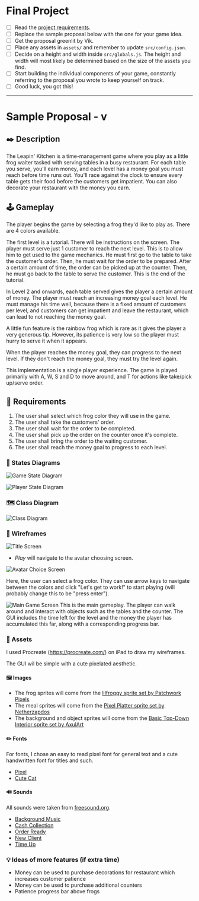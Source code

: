 # Final Project

-   [ ] Read the [project requirements](https://vikramsinghmtl.github.io/420-5P6-Game-Programming/project/requirements).
-   [ ] Replace the sample proposal below with the one for your game idea.
-   [ ] Get the proposal greenlit by Vik.
-   [ ] Place any assets in `assets/` and remember to update `src/config.json`.
-   [ ] Decide on a height and width inside `src/globals.js`. The height and width will most likely be determined based on the size of the assets you find.
-   [ ] Start building the individual components of your game, constantly referring to the proposal you wrote to keep yourself on track.
-   [ ] Good luck, you got this!

---

# Sample Proposal - v

## ✒️ Description

The Leapin' Kitchen is a time-management game where you play as a little frog waiter tasked with serving tables in a busy restaurant. For each table you serve, you'll earn money, and each level has a money goal you must reach before time runs out. You'll race against the clock to ensure every table gets their food before the customers get impatient. You can also decorate your restaurant with the money you earn.

## 🕹️ Gameplay

The player begins the game by selecting a frog they'd like to play as. There are 4 colors available. 

The first level is a tutorial. There will be instructions on the screen. The player must serve just 1 customer to reach the next level. This is to allow him to get used to the game mechanics. He must first go to the table to take the customer's order. Then, he must wait for the order to be prepared. After a certain amount of time, the order can be picked up at the counter. Then, he must go back to the table to serve the customer. This is the end of the tutorial.

In Level 2 and onwards, each table served gives the player a certain amount of money. The player must reach an increasing money goal each level. He must manage his time well, because there is a fixed amount of customers per level, and customers can get impatient and leave the restaurant, which can lead to not reaching the money goal.

A little fun feature is the rainbow frog which is rare as it gives the player a very generous tip. However, its patience is very low so the player must hurry to serve it when it appears. 

When the player reaches the money goal, they can progress to the next level. If they don't reach the money goal, they must try the level again. 

This implementation is a single player experience. The game is played primarily with A, W, S and D to move around, and T for actions like take/pick up/serve order. 

## 📃 Requirements

1. The user shall select which frog color they will use in the game.
3. The user shall take the customers' order.
4. The user shall wait for the order to be completed.
5. The user shall pick up the order on the counter once it's complete.
6. The user shall bring the order to the waiting customer.
8. The user shall reach the money goal to progress to each level.


### 🤖 States Diagrams


![Game State Diagram](./assets/images/gameStateDiagram.png)

![Player State Diagram](./assets/images/playerStateDiagram.png)

### 🗺️ Class Diagram

![Class Diagram](./assets/images/classDiagram.png)

### 🧵 Wireframes

![Title Screen](./assets/images/titleScreen.png)

-   _Play_ will navigate to the avatar choosing screen.

![Avatar Choice Screen](./assets/images/avatarChoiceScreen.png)

Here, the user can select a frog color. They can use arrow keys to navigate between the colors and click "Let's get to work!" to start playing (will probably change this to be "press enter"). 

![Main Game Screen](./assets/images/gameScreen.png)
This is the main gameplay. The player can walk around and interact with objects such as the tables and the counter. The GUI includes the time left for the level and the money the player has accumulated this far, along with a corresponding progress bar. 

### 🎨 Assets

I used Procreate (https://procreate.com/) on iPad to draw my wireframes. 

The GUI wil be simple with a cute pixelated aesthetic. 

#### 🖼️ Images

-   The frog sprites will come from the [lilfroggy sprite set by Patchwork Pixels](<https://patchworkpx.itch.io/lil-froggy>) 
-   The meal sprites will come from the [Pixel Platter sprite set by Netherzapdos](<https://netherzapdos.itch.io/pixel-platter>)
-   The background and object sprites will come from the [Basic Top-Down Interior sprite set by AxulArt](<https://axulart.itch.io/axularts-basic-top-down-interior>)

#### ✏️ Fonts

For fonts, I chose an easy to read pixel font for general text and a cute handwritten font for titles and such.

-   [Pixel](https://www.dafont.com/light-pixel-7.font)
-   [Cute Cat](https://www.dafont.com/cute-cat.font)

#### 🔊 Sounds

All sounds were taken from [freesound.org](https://freesound.org).

-   [Background Music](https://freesound.org/people/Seth_Makes_Sounds/sounds/701610/)
-   [Cash Collection](https://freesound.org/people/CapsLok/sounds/184438/)
-   [Order Ready](https://freesound.org/people/Breviceps/sounds/447910/)
-    [New Client](https://freesound.org/people/EminYILDIRIM/sounds/540568/)
-   [Time Up](https://freesound.org/people/EagleStealthTeam/sounds/209698/)


### 💡 Ideas of more features (if extra time)
-   Money can be used to purchase decorations for restaurant which increases customer patience
-   Money can be used to purchase additional counters
-   Patience progress bar above frogs

